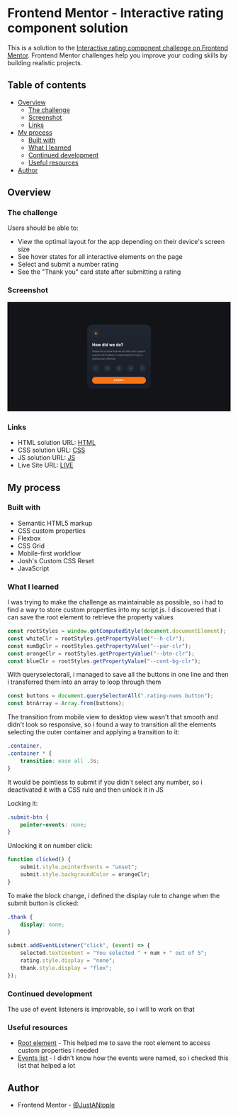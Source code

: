 # Frontend Mentor - Interactive rating component solution

This is a solution to the [Interactive rating component challenge on Frontend Mentor](https://www.frontendmentor.io/challenges/interactive-rating-component-koxpeBUmI). Frontend Mentor challenges help you improve your coding skills by building realistic projects. 

## Table of contents

- [Overview](#overview)
  - [The challenge](#the-challenge)
  - [Screenshot](#screenshot)
  - [Links](#links)
- [My process](#my-process)
  - [Built with](#built-with)
  - [What I learned](#what-i-learned)
  - [Continued development](#continued-development)
  - [Useful resources](#useful-resources)
- [Author](#author)

## Overview

### The challenge

Users should be able to:

- View the optimal layout for the app depending on their device's screen size
- See hover states for all interactive elements on the page
- Select and submit a number rating
- See the "Thank you" card state after submitting a rating

### Screenshot

![](screenshot.png)

### Links

- HTML solution URL: [HTML](https://github.com/JustANipple/interactive-rating-component/blob/master/index.html)
- CSS solution URL: [CSS](https://github.com/JustANipple/interactive-rating-component/blob/master/style.css)
- JS solution URL: [JS](https://github.com/JustANipple/interactive-rating-component/blob/master/script.js)
- Live Site URL: [LIVE](https://justanipple.github.io/interactive-rating-component/)

## My process

### Built with

- Semantic HTML5 markup
- CSS custom properties
- Flexbox
- CSS Grid
- Mobile-first workflow
- Josh's Custom CSS Reset
- JavaScript

### What I learned

I was trying to make the challenge as maintainable as possible, so i had to find a way to store custom properties into my script.js. I discovered that i can save the root element to retrieve the property values

```js
const rootStyles = window.getComputedStyle(document.documentElement);
const whiteClr = rootStyles.getPropertyValue("--h-clr");
const numBgClr = rootStyles.getPropertyValue("--par-clr");
const orangeClr = rootStyles.getPropertyValue("--btn-clr");
const blueClr = rootStyles.getPropertyValue("--cont-bg-clr");
```

With queryselectorall, i managed to save all the buttons in one line and then i transferred them into an array to loop through them

```js
const buttons = document.querySelectorAll(".rating-nums button");
const btnArray = Array.from(buttons);
```

The transition from mobile view to desktop view wasn't that smooth and didn't look so responsive, so i found a way to transition all the elements selecting the outer container and applying a transition to it:

```css
.container,
.container * {
    transition: ease all .3s;
}
```

It would be pointless to submit if you didn't select any number, so i deactivated it with a CSS rule and then unlock it in JS

Locking it:
```css
.submit-btn {
    pointer-events: none;
}
```

Unlocking it on number click:
```js
function clicked() {
    submit.style.pointerEvents = "unset";
    submit.style.backgroundColor = orangeClr;
}
```

To make the block change, i defined the display rule to change when the submit button is clicked:

```css
.thank {
    display: none;
}
```

```js
submit.addEventListener("click", (event) => {
    selected.textContent = "You selected " + num + " out of 5";
    rating.style.display = "none";
    thank.style.display = "flex";
});
```

### Continued development

The use of event listeners is improvable, so i will to work on that

### Useful resources

- [Root element](https://developer.mozilla.org/en-US/docs/Web/API/Document/rootElement) - This helped me to save the root element to access custom properties i needed
- [Events list](https://dbchung3.medium.com/add-event-listener-dom-event-types-6c10a844c9d8) - I didn't know how the events were named, so i checked this list that helped a lot

## Author

- Frontend Mentor - [@JustANipple](https://www.frontendmentor.io/profile/JustANipple)

